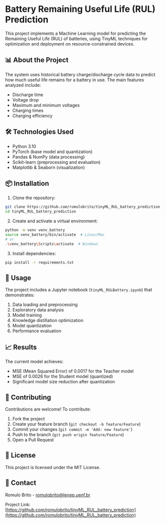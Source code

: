 # Battery Remaining Useful Life (RUL) Prediction

This project implements a Machine Learning model for predicting the Remaining Useful Life (RUL) of batteries, using TinyML techniques for optimization and deployment on resource-constrained devices.

## 📊 About the Project

The system uses historical battery charge/discharge cycle data to predict how much useful life remains for a battery in use. The main features analyzed include:

- Discharge time
- Voltage drop
- Maximum and minimum voltages
- Charging times
- Charging efficiency

## 🛠️ Technologies Used

- Python 3.10
- PyTorch (base model and quantization)
- Pandas & NumPy (data processing)
- Scikit-learn (preprocessing and evaluation)
- Matplotlib & Seaborn (visualization)

## 📦 Installation

1. Clone the repository:
```bash
git clone https://github.com/romulobrito/tinyML_RUL_battery_prediction.git
cd tinyML_RUL_battery_prediction
```

2. Create and activate a virtual environment:
```bash
python -m venv venv_battery
source venv_battery/bin/activate  # Linux/Mac
# or
.\venv_battery\Scripts\activate  # Windows
```

3. Install dependencies:
```bash
pip install -r requirements.txt
```

## 🚀 Usage

The project includes a Jupyter notebook (`tinyML_RULBattery.ipynb`) that demonstrates:

1. Data loading and preprocessing
2. Exploratory data analysis
3. Model training
4. Knowledge distillation optimization
5. Model quantization
6. Performance evaluation

## 📈 Results

The current model achieves:
- MSE (Mean Squared Error) of 0.0017 for the Teacher model
- MSE of 0.0026 for the Student model (quantized)
- Significant model size reduction after quantization

## 🤝 Contributing

Contributions are welcome! To contribute:

1. Fork the project
2. Create your feature branch (`git checkout -b feature/Feature`)
3. Commit your changes (`git commit -m 'Add: new feature'`)
4. Push to the branch (`git push origin feature/Feature`)
5. Open a Pull Request

## 📝 License

This project is licensed under the MIT License.

## 📧 Contact
Romulo Brito - [romulobrito@lenep.uenf.br](mailto:romulobrito@lenep.uenf.br)

Project Link: [https://github.com/romulobrito/tinyML_RUL_battery_prediction](https://github.com/romulobrito/tinyML_RUL_battery_prediction) 
